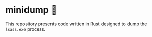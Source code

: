 # minidump 🦀

This repository presents code written in Rust designed to dump the `lsass.exe` process.
